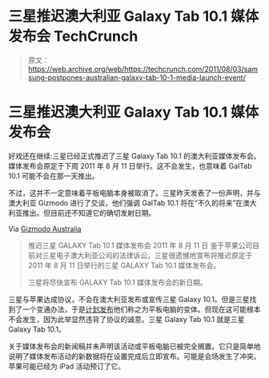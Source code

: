 # 三星推迟澳大利亚 Galaxy Tab 10.1 媒体发布会 TechCrunch

> 原文：<https://web.archive.org/web/https://techcrunch.com/2011/08/03/samsung-postpones-australian-galaxy-tab-10-1-media-launch-event/>

# 三星推迟澳大利亚 Galaxy Tab 10.1 媒体发布会

好戏还在继续:三星已经正式推迟了三星 Galaxy Tab 10.1 的澳大利亚媒体发布会。媒体发布会原定于下周 2011 年 8 月 11 日举行。这不会发生，也意味着 GalTab 10.1 可能不会在那一天推出。

不过，这并不一定意味着平板电脑本身被取消了。三星昨天发表了一份声明，并与澳大利亚 Gizmodo 进行了交谈，他们强调 GalTab 10.1 将在“不久的将来”在澳大利亚推出。但目前还不知道它的确切发射日期。

Via [Gizmodo Australia](https://web.archive.org/web/20221208004825/http://www.gizmodo.com.au/2011/08/samsung-officially-postpones-galaxy-tab-10-1-launch-event/)

> 推迟三星 GALAXY Tab 10.1 媒体发布会
> 2011 年 8 月 11 日
> 鉴于苹果公司目前对三星电子澳大利亚公司的法律诉讼，三星很遗憾地宣布将推迟原定于 2011 年 8 月 11 日举行的三星 GALAXY Tab 10.1 媒体发布会。
> 
> 三星将尽快宣布 GALAXY Tab 10.1 媒体发布会的新日期。

三星与苹果达成协议，不会在澳大利亚发布或宣传三星 Galaxy 10.1。但是三星找到了一个变通办法，于是[计划发布](https://web.archive.org/web/20221208004825/https://beta.techcrunch.com/2011/08/02/samsung-to-release-galaxy-tab-10-1-tablet-in-australia-despite-court-ruling/)他们称之为平板电脑的变体。但现在这可能根本不会发生，因为此举显然违背了协议的诚意。三星 Galaxy Tab 10.1 就是三星 Galaxy Tab 10.1。

关于媒体发布会的新闻稿并未声明该活动或平板电脑已被完全搁置。它只是简单地说明了媒体发布活动的新数据将在设置完成后立即宣布。可能是会场发生了冲突。苹果可能已经为 iPad 活动预订了它。